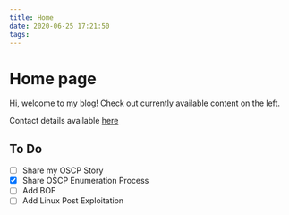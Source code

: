 ```yaml
---
title: Home
date: 2020-06-25 17:21:50
tags:
---
```


# Home page

Hi, welcome to my blog!
Check out currently available content on the left.

Contact details available [here](/whoami/#Connect-With-Me)

## To Do
- [ ] Share my OSCP Story
- [x] Share OSCP Enumeration Process
- [ ] Add BOF
- [ ] Add Linux Post Exploitation
